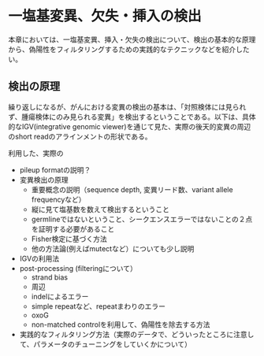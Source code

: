 # 一塩基変異、欠失・挿入の検出

本章においては、一塩基変異、挿入・欠失の検出について、検出の基本的な原理から、偽陽性をフィルタリングするための実践的なテクニックなどを紹介したい。

## 検出の原理

繰り返しになるが、がんにおける変異の検出の基本は、「対照検体には見られず、腫瘍検体にのみ見られる変異」を検出するということである。以下は、具体的なIGV\(integrative genomic viewer\)を通じて見た、実際の後天的変異の周辺のshort readのアラインメントの形状である。

利用した、実際の

* pileup formatの説明？
* 変異検出の原理
  * 重要概念の説明（sequence depth, 変異リード数、variant allele frequencyなど）
  * 縦に見て塩基数を数えて検出するということ
  * germlineではないということ、シークエンスエラーではないことの２点を証明する必要があること
  * Fisher検定に基づく方法
  * 他の方法論\(例えばmutectなど）についても少し説明
* IGVの利用法
* post-processing \(filteringについて）
  * strand bias
  * 周辺
  * indelによるエラー
  * simple repeatなど、repeatまわりのエラー
  * oxoG
  * non-matched controlを利用して、偽陽性を除去する方法
* 実践的なフィルタリング方法（実際のデータで、どういったところに注意して、パラメータのチューニングをしていくかについて）



